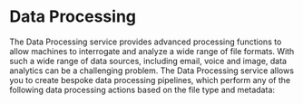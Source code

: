 # Data Processing

The Data Processing service provides advanced processing functions to allow machines to interrogate and analyze a wide range of file formats.
With such a wide range of data sources, including email, voice and image, data analytics can be a challenging problem. The Data Processing
service allows you to create bespoke data processing pipelines, which perform any of the following data processing actions based on the file
type and metadata:
